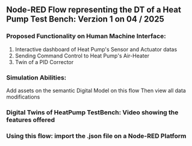 ## Node-RED Flow representing the DT of a Heat Pump Test Bench: Verzion 1 on 04 / 2025

### Proposed Functionality on Human Machine Interface:

 1) Interactive dashboard of Heat Pump's Sensor and Actuator datas
 2) Sending Command Control to Heat Pump's Air-Heater
 3) Twin of a PID Corrector

### Simulation Abilities: 
Add assets on the semantic Digital Model on this flow Then view all data modifications

### Digital Twins of HeatPump TestBench: Video showing the features offered

### Using this flow: import the .json file on a Node-RED Platform

